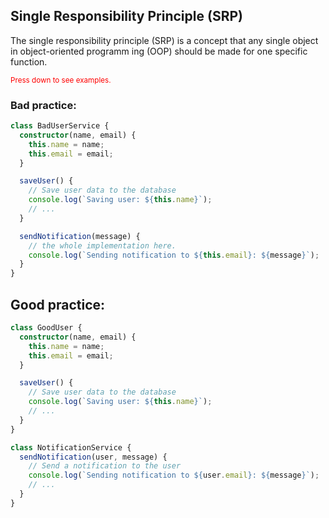 ## Single Responsibility Principle (SRP)

The single responsibility principle (SRP) is a concept that any single object in object-oriented programm ing (OOP) should be made for one specific function.

<small style="color: red">Press down to see examples.</small>



### Bad practice:


```ts
class BadUserService {
  constructor(name, email) {
    this.name = name;
    this.email = email;
  }

  saveUser() {
    // Save user data to the database
    console.log(`Saving user: ${this.name}`);
    // ...
  }

  sendNotification(message) {
    // the whole implementation here.
    console.log(`Sending notification to ${this.email}: ${message}`);
  }
}
```



## Good practice:

```ts
class GoodUser {
  constructor(name, email) {
    this.name = name;
    this.email = email;
  }

  saveUser() {
    // Save user data to the database
    console.log(`Saving user: ${this.name}`);
    // ...
  }
}

class NotificationService {
  sendNotification(user, message) {
    // Send a notification to the user
    console.log(`Sending notification to ${user.email}: ${message}`);
    // ...
  }
}
```